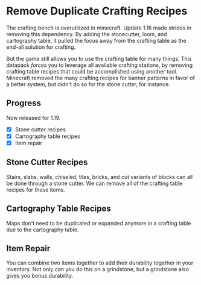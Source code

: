 # Remove Duplicate Crafting Recipes

The crafting bench is overutilized in minecraft.  Update 1.16 made strides in removing this dependency.  By adding the stonecutter, loom, and cartography table, it pulled the focus away from the crafting table as the end-all solution for crafting.

But the game still allows you to use the crafting table for many things.  This datapack _forces_ you to leverage all available crafting stations, by removing crafting table recipes that could be accomplished using another tool.  Minecraft removed the many crafting recipes for banner patterns in favor of a better system, but didn't do so for the stone cutter, for instance.

## Progress

Now released for 1.19.

- [x] Stone cutter recipes
- [x] Cartography table recipes
- [x] Item repair

## Stone Cutter Recipes

Stairs, slabs, walls, chiseled, tiles, bricks, and cut variants of blocks can all be done through a stone cutter.  We can remove all of the crafting table recipes for these items.

## Cartography Table Recipes

Maps don't need to be duplicated or expanded anymore in a crafting table due to the cartography table.

## Item Repair

You can combine two items together to add their durability together in your inventory.  Not only can you do this on a grindstone, but a grindstone also gives you bonus durability.
